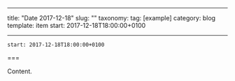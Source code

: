 
---
title: "Date 2017-12-18"
slug: ""
taxonomy:
tag: [example]
category: blog
template: item
start: 2017-12-18T18:00:00+0100

---

``start: 2017-12-18T18:00:00+0100``

===

Content.
